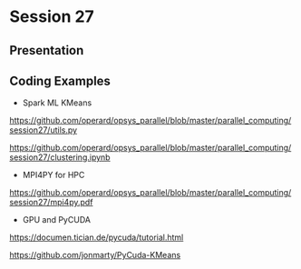 # Session 27

## Presentation


## Coding Examples

- Spark ML KMeans

https://github.com/operard/opsys_parallel/blob/master/parallel_computing/session27/utils.py

https://github.com/operard/opsys_parallel/blob/master/parallel_computing/session27/clustering.ipynb

- MPI4PY for HPC

https://github.com/operard/opsys_parallel/blob/master/parallel_computing/session27/mpi4py.pdf

- GPU and PyCUDA

https://documen.tician.de/pycuda/tutorial.html

https://github.com/jonmarty/PyCuda-KMeans

